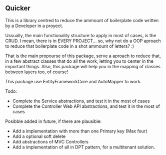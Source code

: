 ## Quicker

This is a library centred to reduce the ammount of boilerplate code written by a Developer in a proyect.

Ussually, the main functionality structure to apply in most of cases, is the CRUD. I mean, there is  in EVERY PROJECT... so, why not do a OOP aproach to reduce that boilerplate code in a shot ammount of letters? :)

That is the main propourse of this package, serve a aproach to reduce that, in a few abstract classes that do all the work, letting you to center in the important things. Also, this package will help you in the mapping of classes between layers too, of course!

This package use EntityFrameworkCore and AutoMapper to work.

Todo:

- Complete the Service abstractions, and test it in the most of cases
- Complete the Controller Web API abstractions, and test it in the most of cases

Posibble added in future, if there are plausible:

- Add a implementation with more than one Primary key (Max four)
- Add a optional soft delete
- Add abstractions of MVC Controllers
- Add a implementation of all in DPT pattern, for a multitenant solution.


